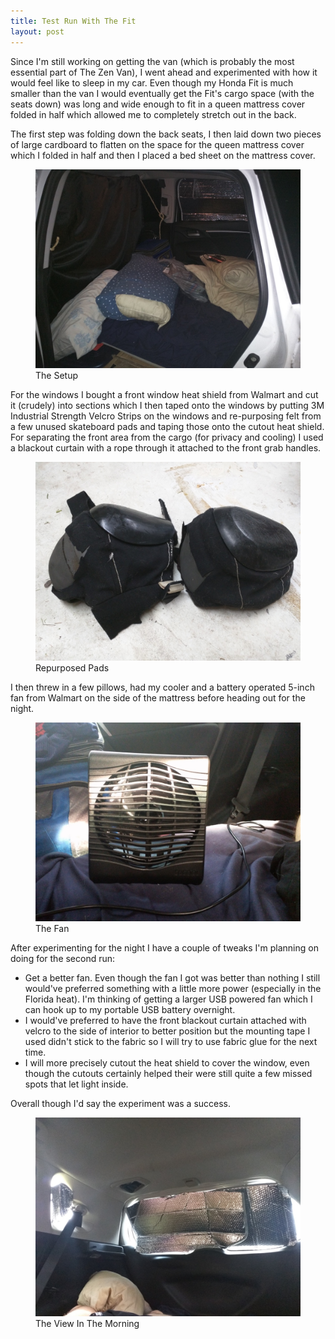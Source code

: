 ```yaml
---
title: Test Run With The Fit
layout: post
---
```


Since I'm still working on getting the van (which is probably the most essential part of The Zen Van), I went ahead and experimented with how it would feel like to sleep in my car. Even though my Honda Fit is much smaller than the van I would eventually get the Fit's cargo space (with the seats down) was long and wide enough to fit in a queen mattress cover folded in half which allowed me to completely stretch out in the back.

The first step was folding down the back seats, I then laid down two pieces of large cardboard to flatten on the space for the queen mattress cover which I folded in half and then I placed a bed sheet on the mattress cover.

<figure>
  <a href="/images/IMG_20170429_214856.jpg"><img src="/images/IMG_20170429_214856.jpg"></a>
  <figcaption>The Setup</figcaption>
</figure>

For the windows I bought a front window heat shield from Walmart and cut it (crudely) into sections which I then taped onto the windows by putting 3M Industrial Strength Velcro Strips on the windows and re-purposing felt from a few unused skateboard pads and taping those onto the cutout heat shield. For separating the front area from the cargo (for privacy and cooling) I used a blackout curtain with a rope through it attached to the front grab handles.

<figure>
  <a href="/images/IMG_20170501_094245.jpg"><img src="/images/IMG_20170501_094245.jpg"></a>
  <figcaption>Repurposed Pads</figcaption>
</figure>

I then threw in a few pillows, had my cooler and a battery operated 5-inch fan from Walmart on the side of the mattress before heading out for the night.

<figure>
  <a href="/images/IMG_20170430_093457.jpg"><img src="/images/IMG_20170430_093457.jpg"></a>
  <figcaption>The Fan</figcaption>
</figure>

After experimenting for the night I have a couple of tweaks I'm planning on doing for the second run:
* Get a better fan. Even though the fan I got was better than nothing I still would've preferred something with a little more power (especially in the Florida heat). I'm thinking of getting a larger USB powered fan which I can hook up to my portable USB battery overnight.
* I would've preferred to have the front blackout curtain attached with velcro to the side of interior to better position but the mounting tape I used didn't stick to the fabric so I will try to use fabric glue for the next time.
* I will more precisely cutout the heat shield to cover the window, even though the cutouts certainly helped their were still quite a few missed spots that let light inside.

Overall though I'd say the experiment was a success.

<figure>
  <a href="/images/IMG_20170430_093423.jpg"><img src="/images/IMG_20170430_093423.jpg"></a>
  <figcaption>The View In The Morning</figcaption>
</figure>